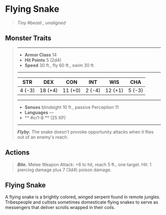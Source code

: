 # Flying Snake
>*Tiny #beast , unaligned*
## Monster Traits
>___
>- **Armor Class** 14
>- **Hit Points** 5 (2d4)
>- **Speed** 30 ft., fly 60 ft., swim 30 ft.
>___
>|STR|DEX|CON|INT|WIS|CHA|
>|:---:|:---:|:---:|:---:|:---:|:---:|
>|4 (-3)|18 (+4)|11 (+0)|2 (-4)|12 (+1)|5 (-3)|
>___
>- **Senses** blindsight 10 ft., passive Perception 11
>- **Languages** —
>- ** #cr1-8 ** (25 XP)
>___
>***Flyby.*** The snake doesn't provoke opportunity attacks when it flies out of an enemy's reach.  
>
## Actions
>***Bite.*** Melee Weapon Attack: +6 to hit, reach 5 ft., one target. Hit: 1 piercing damage plus 7 (3d4) poison damage.
## Flying Snake
A flying snake is a brightly colored, winged serpent found in remote jungles. Tribespeople and cultists sometimes domesticate flying snakes to serve as messengers that deliver scrolls wrapped in their coils.
